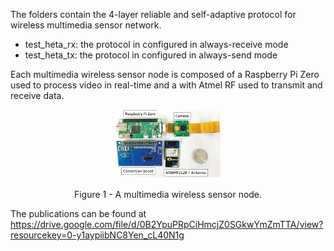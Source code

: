 The folders contain the 4-layer reliable and self-adaptive protocol for wireless multimedia sensor network.
- test_heta_rx: the protocol in configured in always-receive mode
- test_heta_tx: the protocol in configured in always-send mode

Each multimedia wireless sensor node is composed of a Raspberry Pi Zero used to process video in real-time and a with Atmel RF used to transmit and receive data.
<figure>
  <p align="center"><img src="https://github.com/nxthuan512/RPi-based-wireless-sensor-node/blob/master/img/rpi_sys_2.PNG" alt="hinh1" width="40%"></p>    
  <figcaption><p align="center">Figure 1 - A multimedia wireless sensor node.</p></figcaption>
</figure>

The publications can be found at 
https://drive.google.com/file/d/0B2YpuPRpCiHmcjZ0SGkwYmZmTTA/view?resourcekey=0-y1aypiibNC8Yen_cL40N1g
